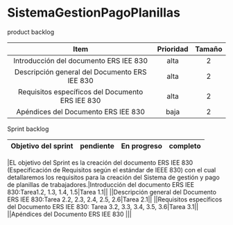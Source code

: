 # SistemaGestionPagoPlanillas
product backlog

| Item | Prioridad| Tamaño |
| :---:         |     :---:      |         :---: |
| Introducción del documento ERS IEE 830     | alta     | 2    |
| Descripción general del Documento ERS IEE 830   | alta     | 2    |
|Requisitos específicos del Documento ERS IEE 830  | alta     | 2    |
|Apéndices del Documento ERS IEE 830  | baja    | 2    |


Sprint backlog

| Objetivo del sprint | pendiente|En progreso |completo|
| :---:         |     :---:      |         :---: |:---:|


|EL objetivo del Sprint es la creación del documento ERS IEE 830 (Especificación de Requisitos según el estándar de IEEE 830) con el cual detallaremos los requisitos para la creación del Sistema de gestión y pago de planillas de trabajadores.|Introducción del documento ERS IEE 830:Tarea1.2, 1.3, 1.4, 1.5|Tarea 1.1||
||Descripción general del Documento ERS IEE 830:Tarea 2.2, 2.3, 2.4, 2.5, 2.6|Tarea 2.1||
||Requisitos específicos del Documento ERS IEE 830: Tarea 3.2, 3.3, 3.4, 3.5, 3.6|Tarea 3.1||
||Apéndices del Documento ERS IEE 830 |||

